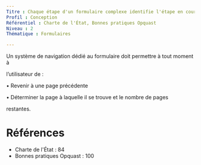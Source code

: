 ```yaml
---
Titre : Chaque étape d'un formulaire complexe identifie l'étape en cours et indique le nombre d'étapes restantes.
Profil : Conception
Référentiel : Charte de l'État, Bonnes pratiques Opquast
Niveau : 2
Thématique : Formulaires

---
```

Un système de navigation dédié au formulaire doit permettre à tout moment à

l’utilisateur de :

• Revenir à une page précédente

• Déterminer la page à laquelle il se trouve et le nombre de pages

restantes.

# Références

*   Charte de l'État : 84
*   Bonnes pratiques Opquast : 100